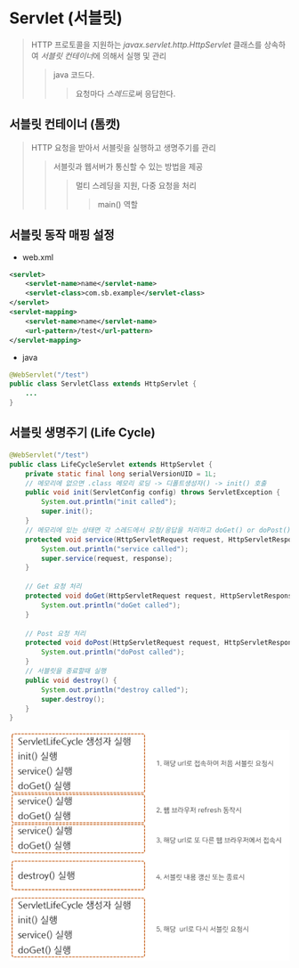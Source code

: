 # Servlet (서블릿)

> HTTP 프로토콜을 지원하는 _javax.servlet.http.HttpServlet_ 클래스를 상속하여 *서블릿 컨테이너*에 의해서 실행 및 관리
>
> > java 코드다.
> >
> > > 요청마다 *스레드*로써 응답한다.

## 서블릿 컨테이너 (톰캣)

> HTTP 요청을 받아서 서블릿을 실행하고 생명주기를 관리
>
> > 서블릿과 웹서버가 통신할 수 있는 방법을 제공
> >
> > > 멀티 스레딩을 지원, 다중 요청을 처리
> > >
> > > > main() 역할

## 서블릿 동작 매핑 설정

- web.xml

```xml
<servlet>
    <servlet-name>name</servlet-name>
    <servlet-class>com.sb.example</servlet-class>
</servlet>
<servlet-mapping>
    <servlet-name>name</servlet-name>
    <url-pattern>/test</url-pattern>
</servlet-mapping>
```

- java

```java
@WebServlet("/test")
public class ServletClass extends HttpServlet {
    ...
}
```

## 서블릿 생명주기 (Life Cycle)

```java
@WebServlet("/test")
public class LifeCycleServlet extends HttpServlet {
    private static final long serialVersionUID = 1L;
    // 메모리에 없으면 .class 메모리 로딩 -> 디폴트생성자() -> init() 호출
    public void init(ServletConfig config) throws ServletException {
        System.out.println("init called");
        super.init();
    }
    // 메모리에 있는 상태면 각 스레드에서 요청/응답을 처리하고 doGet() or doPost()로 분기된다.
    protected void service(HttpServletRequest request, HttpServletResponse response) throws ServletException, IOException {
        System.out.println("service called");
        super.service(request, response);
    }

    // Get 요청 처리
    protected void doGet(HttpServletRequest request, HttpServletResponse response) throws ServletException, IOException {
        System.out.println("doGet called");
    }

    // Post 요청 처리
    protected void doPost(HttpServletRequest request, HttpServletResponse response) throws ServletException, IOException {
        System.out.println("doPost called");
    }
    // 서블릿을 종료할때 실행
    public void destroy() {
        System.out.println("destroy called");
        super.destroy();
    }
}
```

![](./img/servlet.png)
